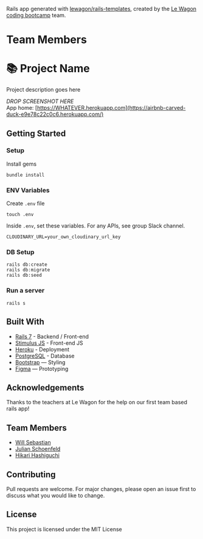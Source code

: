 Rails app generated with [lewagon/rails-templates](https://github.com/lewagon/rails-templates), created by the [Le Wagon coding bootcamp](https://www.lewagon.com) team.
# Team Members


# 📚 Project Name

Project description goes here

_DROP SCREENSHOT HERE_
<br>
App home: [https://WHATEVER.herokuapp.com](https://airbnb-carved-duck-e9e78c22c0c6.herokuapp.com/)
   

## Getting Started
### Setup

Install gems
```
bundle install
```

### ENV Variables
Create `.env` file
```
touch .env
```
Inside `.env`, set these variables. For any APIs, see group Slack channel.
```
CLOUDINARY_URL=your_own_cloudinary_url_key
```

### DB Setup
```
rails db:create
rails db:migrate
rails db:seed
```

### Run a server
```
rails s
```

## Built With
- [Rails 7](https://guides.rubyonrails.org/) - Backend / Front-end
- [Stimulus JS](https://stimulus.hotwired.dev/) - Front-end JS
- [Heroku](https://heroku.com/) - Deployment
- [PostgreSQL](https://www.postgresql.org/) - Database
- [Bootstrap](https://getbootstrap.com/) — Styling
- [Figma](https://www.figma.com) — Prototyping

## Acknowledgements
Thanks to the teachers at Le Wagon for the help on our first team based rails app!

## Team Members
- [Will Sebastian](https://github.com/MaddRussian)
- [Julian Schoenfeld](https://github.com/carved-duck)
- [Hikari Hashiguchi](https://github.com/hikari-h)

## Contributing
Pull requests are welcome. For major changes, please open an issue first to discuss what you would like to change.

## License
This project is licensed under the MIT License
